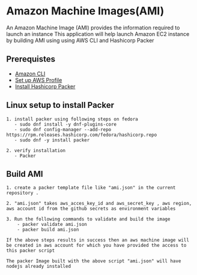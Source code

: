 # Amazon Machine Images(AMI)

An Amazon Machine Image (AMI) provides the information required to launch an instance
This application will help launch Amazon EC2 instance by building AMI using using AWS CLI and Hashicorp Packer 


## Prerequistes 
- [Amazon CLI](https://docs.aws.amazon.com/cli/latest/userguide/cli-chap-install.html)
- [Set up AWS Profile](https://docs.aws.amazon.com/cli/latest/userguide/cli-configure-profiles.htm)
- [Install Hashicorp Packer](https://learn.hashicorp.com/tutorials/packer/getting-started-install)


## Linux setup to install Packer

    1. install packer using following steps on fedora
       - sudo dnf install -y dnf-plugins-core
       - sudo dnf config-manager --add-repo https://rpm.releases.hashicorp.com/fedora/hashicorp.repo
       - sudo dnf -y install packer

    2. verify installation
       - Packer

## Build AMI

    1. create a packer template file like "ami.json" in the current repository .

    2. "ami.json" takes aws_acces_key_id and aws_secret_key , aws region, aws account id from the github secrets as environment variables

    3. Run the following commands to validate and build the image
        - packer validate ami.json
        - packer build ami.json

    If the above steps results in success then an aws machine image will be created in aws account for which you have provided the access to this packer script

    The packer Image built with the above script "ami.json" will have nodejs already installed